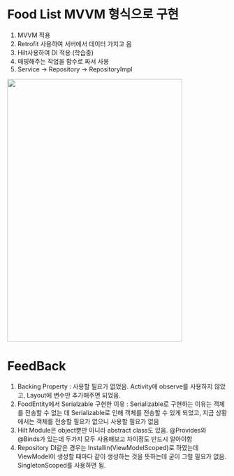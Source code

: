 ﻿# Food List MVVM 형식으로 구현

 1. MVVM 적용
 2. Retrofit 사용하여 서버에서 데이터 가지고 옴
 3. Hilt사용하여 DI 적용 (학습중)
 4. 매핑해주는 작업을 함수로 짜서 사용
 5. Service -> Repository -> RepositoryImpl

<img src="https://github.com/KamaTAEWOO/FoodListMvvmStudy/assets/48404941/8427cf2e-fe62-43aa-9fbf-8f370366644c" width=400 height=600/>

# FeedBack

1. Backing Property : 사용할 필요가 없었음. Activity에 observe를 사용하지 않았고, Layout에 변수만 추가해주면 되었음.
2. FoodEntity에서 Serialzable 구현한 이유 : Serializable로 구현하는 이유는 객체를 전송할 수 없는 데 Serializable로 인해 객체를 전송할 수 있게 되었고, 지금 상황에서는 객체를 전송할 필요가 없으니 사용할 필요가 없음
3. Hilt Module은 object뿐만 아니라 abstract class도 있음. @Provides와 @Binds가 있는데 두가지 모두 사용해보고 차이점도 반드시 알아야함
4. Repository DI같은 경우는 Installin(ViewModelScoped)로 하였는데 ViewModel이 생성할 때마다 같이 생성하는 것을 뜻하는데 굳이 그럴 필요가 없음. SingletonScoped를 사용하면 됨.
